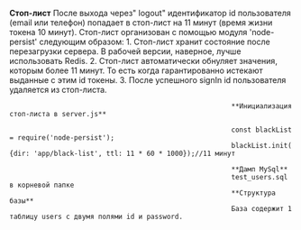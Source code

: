 **Стоп-лист**
                                                           После выхода через" logout" идентификатор id пользователя (email или телефон) попадает в стоп-лист на 11 минут (время жизни токена 10 минут).
                                                           Стоп-лист организован с помощью модуля 'node-persist' следующим образом:
                                                           1. Стоп-лист хранит состояние после перезагрузки сервера. В рабочей версии, наверное, лучше использовать Redis.
                                                           2. Стоп-лист автоматически обнуляет значения, которым более 11 минут. То есть когда гарантированно истекают  выданные с этим id токены.
                                                           3. После успешного signIn id пользователя удаляется из стоп-листа.
                                                           
                                                           **Инициализация стоп-листа в server.js**
                                                           
                                                           const blackList = require('node-persist');
                                                           blackList.init( {dir: 'app/black-list', ttl: 11 * 60 * 1000});//11 минут
                                                           
                                                           **Дамп MySql**
                                                           test_users.sql в корневой папке  
                                                           **Структура базы**
                                                           База содержит 1 таблицу users с двумя полями id и password. 
